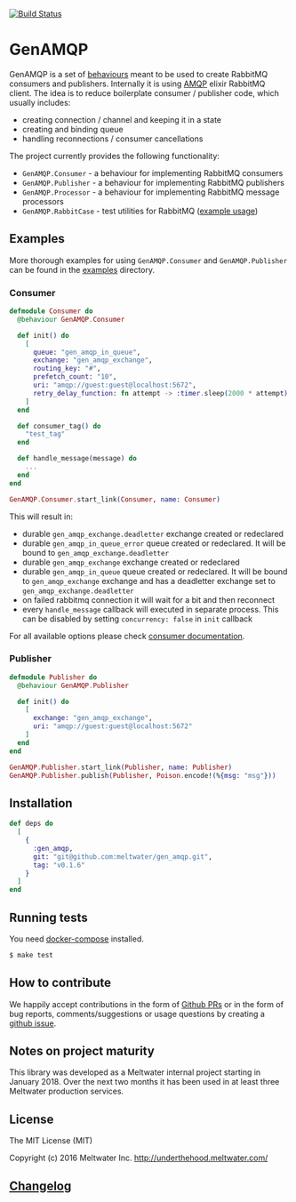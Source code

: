 [![Build Status](https://travis-ci.com/meltwater/gen_amqp.svg?token=JscQvnQYQz7Pr7TwvyZh&branch=master)](https://travis-ci.com/meltwater/gen_amqp)

# GenAMQP

GenAMQP is a set of [behaviours](https://hexdocs.pm/elixir/behaviours.html) meant to be used to create RabbitMQ consumers and publishers.
Internally it is using [AMQP](https://github.com/pma/amqp) elixir RabbitMQ client. The idea is to reduce boilerplate consumer / publisher
code, which usually includes:

* creating connection / channel and keeping it in a state
* creating and binding queue
* handling reconnections / consumer cancellations

The project currently provides the following functionality:

- `GenAMQP.Consumer` - a behaviour for implementing RabbitMQ consumers
- `GenAMQP.Publisher` - a behaviour for implementing RabbitMQ publishers
- `GenAMQP.Processor` - a behaviour for implementing RabbitMQ message processors
- `GenAMQP.RabbitCase` - test utilities for RabbitMQ ([example usage](test/gen_amqp_publisher_test.exs))

## Examples

More thorough examples for using `GenAMQP.Consumer` and `GenAMQP.Publisher` can be found in the [examples](examples) directory.

### Consumer

~~~elixir
defmodule Consumer do
  @behaviour GenAMQP.Consumer

  def init() do
    [
      queue: "gen_amqp_in_queue",
      exchange: "gen_amqp_exchange",
      routing_key: "#",
      prefetch_count: "10",
      uri: "amqp://guest:guest@localhost:5672",
      retry_delay_function: fn attempt -> :timer.sleep(2000 * attempt) end
    ]
  end

  def consumer_tag() do
    "test_tag"
  end

  def handle_message(message) do
    ...
  end
end
~~~

~~~elixir
GenAMQP.Consumer.start_link(Consumer, name: Consumer)
~~~

This will result in:
* durable `gen_amqp_exchange.deadletter` exchange created or redeclared
* durable `gen_amqp_in_queue_error` queue created or redeclared. It will be bound to `gen_amqp_exchange.deadletter`
* durable `gen_amqp_exchange` exchange created or redeclared
* durable `gen_amqp_in_queue` queue created or redeclared. It will be bound to `gen_amqp_exchange`
exchange and has a deadletter exchange set to `gen_amqp_exchange.deadletter`
* on failed rabbitmq connection it will wait for a bit and then reconnect
* every `handle_message` callback will executed in separate process. This can be disabled by setting `concurrency: false` in `init` callback

For all available options please check [consumer documentation](lib/consumer.ex).

### Publisher

~~~elixir
defmodule Publisher do
  @behaviour GenAMQP.Publisher

  def init() do
    [
      exchange: "gen_amqp_exchange",
      uri: "amqp://guest:guest@localhost:5672"
    ]
  end
end
~~~

~~~elixir
GenAMQP.Publisher.start_link(Publisher, name: Publisher)
GenAMQP.Publisher.publish(Publisher, Poison.encode!(%{msg: "msg"}))
~~~

## Installation
~~~elixir
def deps do
  [
    {
      :gen_amqp,
      git: "git@github.com:meltwater/gen_amqp.git",
      tag: "v0.1.6"
    }
  ]
end
~~~

## Running tests
You need [docker-compose](https://docs.docker.com/compose/) installed.
~~~bash
$ make test
~~~

## How to contribute
We happily accept contributions in the form of [Github PRs](https://help.github.com/articles/about-pull-requests/)
or in the form of bug reports, comments/suggestions or usage questions by creating a [github issue](https://github.com/meltwater/gen_amqp/issues).

## Notes on project maturity
This library was developed as a Meltwater internal project starting in January 2018.
Over the next two months it has been used in at least three Meltwater production services.

## License
The MIT License (MIT)

Copyright (c) 2016 Meltwater Inc. http://underthehood.meltwater.com/

## [Changelog](CHANGELOG.md)

